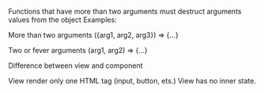 Functions that have more than two arguments must destruct arguments values from the object
Examples:

More than two arguments
({arg1, arg2, arg3}) => {...}

Two or fever arguments
(arg1, arg2) => {...}


Difference between view and component

View render only one HTML tag (input, button, ets.)
View has no inner state.
